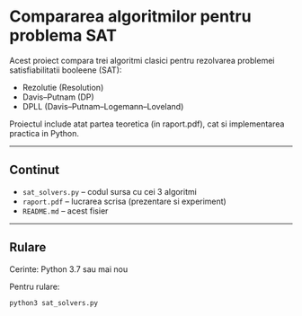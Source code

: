# Compararea algoritmilor pentru problema SAT

Acest proiect compara trei algoritmi clasici pentru rezolvarea problemei satisfiabilitatii booleene (SAT):

- Rezolutie (Resolution)
- Davis–Putnam (DP)
- DPLL (Davis–Putnam–Logemann–Loveland)

Proiectul include atat partea teoretica (in raport.pdf), cat si implementarea practica in Python.

---

## Continut

- `sat_solvers.py` – codul sursa cu cei 3 algoritmi
- `raport.pdf` – lucrarea scrisa (prezentare si experiment)
- `README.md` – acest fisier

---

## Rulare

Cerinte: Python 3.7 sau mai nou

Pentru rulare:

```bash
python3 sat_solvers.py
